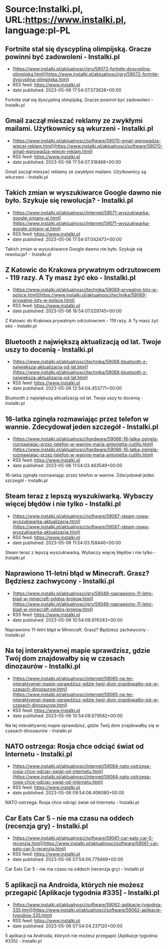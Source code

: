# Source:Instalki.pl, URL:https://www.instalki.pl, language:pl-PL

## Fortnite stał się dyscypliną olimpijską. Gracze powinni być zadowoleni - Instalki.pl
 - [https://www.instalki.pl/aktualnosci/gry/59072-fortnite-dyscyplina-olimpijska.html](https://www.instalki.pl/aktualnosci/gry/59072-fortnite-dyscyplina-olimpijska.html)
 - RSS feed: https://www.instalki.pl
 - date published: 2023-05-06 17:54:07.573628+00:00

Fortnite stał się dyscypliną olimpijską. Gracze powinni być zadowoleni - Instalki.pl

## Gmail zaczął mieszać reklamy ze zwykłymi mailami. Użytkownicy są wkurzeni - Instalki.pl
 - [https://www.instalki.pl/aktualnosci/software/59070-gmail-wprowadza-wiecej-reklam.html](https://www.instalki.pl/aktualnosci/software/59070-gmail-wprowadza-wiecej-reklam.html)
 - RSS feed: https://www.instalki.pl
 - date published: 2023-05-06 17:54:07.318488+00:00

Gmail zaczął mieszać reklamy ze zwykłymi mailami. Użytkownicy są wkurzeni - Instalki.pl

## Takich zmian w wyszukiwarce Google dawno nie było. Szykuje się rewolucja? - Instalki.pl
 - [https://www.instalki.pl/aktualnosci/internet/59071-wyszukiwarka-google-zmiany-ai.html](https://www.instalki.pl/aktualnosci/internet/59071-wyszukiwarka-google-zmiany-ai.html)
 - RSS feed: https://www.instalki.pl
 - date published: 2023-05-06 17:54:07.042473+00:00

Takich zmian w wyszukiwarce Google dawno nie było. Szykuje się rewolucja? - Instalki.pl

## Z Katowic do Krakowa prywatnym odrzutowcem - 119 razy. A Ty masz żyć eko - Instalki.pl
 - [https://www.instalki.pl/aktualnosci/technika/59069-prywatne-loty-w-polsce.html](https://www.instalki.pl/aktualnosci/technika/59069-prywatne-loty-w-polsce.html)
 - RSS feed: https://www.instalki.pl
 - date published: 2023-05-06 16:54:07.029745+00:00

Z Katowic do Krakowa prywatnym odrzutowcem - 119 razy. A Ty masz żyć eko - Instalki.pl

## Bluetooth z największą aktualizacją od lat. Twoje uszy to docenią - Instalki.pl
 - [https://www.instalki.pl/aktualnosci/technika/59068-bluetooth-z-najwieksza-aktualizacja-od-lat.html](https://www.instalki.pl/aktualnosci/technika/59068-bluetooth-z-najwieksza-aktualizacja-od-lat.html)
 - RSS feed: https://www.instalki.pl
 - date published: 2023-05-06 12:54:04.453771+00:00

Bluetooth z największą aktualizacją od lat. Twoje uszy to docenią - Instalki.pl

## 16-latka zginęła rozmawiając przez telefon w wannie. Zdecydował jeden szczegół - Instalki.pl
 - [https://www.instalki.pl/aktualnosci/hardware/59066-16-latka-zginela-rozmawiajac-przez-telefon-w-wannie-maria-antonietta-cutillo.html](https://www.instalki.pl/aktualnosci/hardware/59066-16-latka-zginela-rozmawiajac-przez-telefon-w-wannie-maria-antonietta-cutillo.html)
 - RSS feed: https://www.instalki.pl
 - date published: 2023-05-06 11:54:03.463549+00:00

16-latka zginęła rozmawiając przez telefon w wannie. Zdecydował jeden szczegół - Instalki.pl

## Steam teraz z lepszą wyszukiwarką. Wybaczy więcej błędów i nie tylko - Instalki.pl
 - [https://www.instalki.pl/aktualnosci/software/59067-steam-nowa-wyszukiwarka-aktualizacja.html](https://www.instalki.pl/aktualnosci/software/59067-steam-nowa-wyszukiwarka-aktualizacja.html)
 - RSS feed: https://www.instalki.pl
 - date published: 2023-05-06 11:54:03.158446+00:00

Steam teraz z lepszą wyszukiwarką. Wybaczy więcej błędów i nie tylko - Instalki.pl

## Naprawiono 11-letni błąd w Minecraft. Grasz? Będziesz zachwycony - Instalki.pl
 - [https://www.instalki.pl/aktualnosci/gry/59049-naprawiono-11-letni-blad-w-minecraft-odglos-krokow.html](https://www.instalki.pl/aktualnosci/gry/59049-naprawiono-11-letni-blad-w-minecraft-odglos-krokow.html)
 - RSS feed: https://www.instalki.pl
 - date published: 2023-05-06 10:54:08.976243+00:00

Naprawiono 11-letni błąd w Minecraft. Grasz? Będziesz zachwycony - Instalki.pl

## Na tej interaktywnej mapie sprawdzisz, gdzie Twój dom znajdowałby się w czasach dinozaurów - Instalki.pl
 - [https://www.instalki.pl/aktualnosci/internet/59065-na-tej-interaktywnej-mapie-sprawdzisz-gdzie-twoj-dom-znajdowalby-sie-w-czasach-dinozaurow.html](https://www.instalki.pl/aktualnosci/internet/59065-na-tej-interaktywnej-mapie-sprawdzisz-gdzie-twoj-dom-znajdowalby-sie-w-czasach-dinozaurow.html)
 - RSS feed: https://www.instalki.pl
 - date published: 2023-05-06 10:54:08.679582+00:00

Na tej interaktywnej mapie sprawdzisz, gdzie Twój dom znajdowałby się w czasach dinozaurów - Instalki.pl

## NATO ostrzega: Rosja chce odciąć świat od Internetu - Instalki.pl
 - [https://www.instalki.pl/aktualnosci/internet/59064-nato-ostrzega-rosja-chce-odciac-swiat-od-internetu.html](https://www.instalki.pl/aktualnosci/internet/59064-nato-ostrzega-rosja-chce-odciac-swiat-od-internetu.html)
 - RSS feed: https://www.instalki.pl
 - date published: 2023-05-06 09:54:06.406080+00:00

NATO ostrzega: Rosja chce odciąć świat od Internetu - Instalki.pl

## Car Eats Car 5 - nie ma czasu na oddech (recenzja gry) - Instalki.pl
 - [https://www.instalki.pl/aktualnosci/software/59061-car-eats-car-5-recenzja.html](https://www.instalki.pl/aktualnosci/software/59061-car-eats-car-5-recenzja.html)
 - RSS feed: https://www.instalki.pl
 - date published: 2023-05-06 07:54:06.779469+00:00

Car Eats Car 5 - nie ma czasu na oddech (recenzja gry) - Instalki.pl

## 5 aplikacji na Androida, których nie możesz przegapić [Aplikacje tygodnia #335] - Instalki.pl
 - [https://www.instalki.pl/aktualnosci/software/59062-aplikacje-tygodnia-335.html](https://www.instalki.pl/aktualnosci/software/59062-aplikacje-tygodnia-335.html)
 - RSS feed: https://www.instalki.pl
 - date published: 2023-05-06 07:54:04.237120+00:00

5 aplikacji na Androida, których nie możesz przegapić [Aplikacje tygodnia #335] - Instalki.pl

